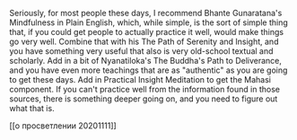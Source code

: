 Seriously, for most people these days, I recommend Bhante Gunaratana's Mindfulness in Plain English, which, while simple, is the sort of simple thing that, if you could get people to actually practice it well, would make things go very well. Combine that with his The Path of Serenity and Insight, and you have something very useful that also is very old-school textual and scholarly. Add in a bit of Nyanatiloka's The Buddha's Path to Deliverance, and you have even more teachings that are as "authentic" as you are going to get these days. Add in Practical Insight Meditation to get the Mahasi component. If you can't practice well from the information found in those sources, there is something deeper going on, and you need to figure out what that is.

[[о просветлении 20201111]]